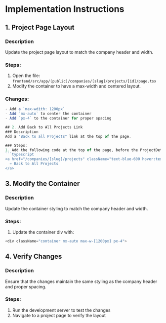 # Implementation Instructions

## 1. Project Page Layout
### Description
Update the project page layout to match the company header and width.

### Steps:
1. Open the file: `frontend/src/app/(public)/companies/[slug]/projects/[id]/page.tsx`
2. Modify the container to have a max-width and centered layout.

### Changes:
```typescript
- Add a `max-wdith: 1200px`
- Add `mx-auto` to center the container
- Add `px-4` to the container for proper spacing

## 2. Add Back to All Projects Link
### Description
Add a "Back to all Projects" link at the top of the page.

### Steps:
1. Add the following code at the top of the page, before the ProjectDetails component:
```typescript
<a href="/companies/[slug]/projects" className="text-blue-600 hover:text-blue-800">
  ← Back to All Projects
</a>
```

## 3. Modify the Container
### Description
Update the container styling to match the company header and width.

### Steps:
1. Update the container div with:
```typescript
<div className="container mx-auto max-w-[1200px] px-4">
```

## 4. Verify Changes
### Description
Ensure that the changes maintain the same styling as the company header and proper spacing.

### Steps:
1. Run the development server to test the changes
2. Navigate to a project page to verify the layout